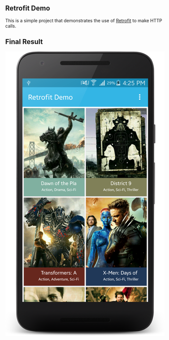 Retrofit Demo
--------------
This is a simple project that demonstrates the use of [Retrofit](http://square.github.io/retrofit/) to make
HTTP calls.

## Final Result

<p align="center">
  <img src="https://github.com/kioko/Retrofit-Demo/blob/master/art/Demo.png?raw=true" alt="Final Result"/>
</p>
